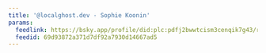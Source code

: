 ```yaml
---
title: '@localghost.dev - Sophie Koonin'
params:
  feedlink: https://bsky.app/profile/did:plc:pdfj2bwwtcism3cenqik7g43/rss
  feedid: 69d93872a371d7df92a7930d14667ad5
---
```


